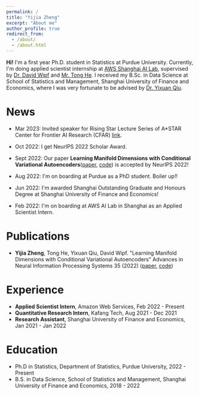 ```yaml
---
permalink: /
title: "Yijia Zheng"
excerpt: "About me"
author_profile: true
redirect_from: 
  - /about/
  - /about.html
---
```


**Hi!** I'm a first year Ph.D. student in Statistics at Purdue University. Currently, I'm doing applied scientist internship at [AWS Shanghai AI Lab][4], supervised by [Dr. David Wipf][2] and [Mr. Tong He][3]. I received my B.Sc. in Data Science at School of Statistics and Management, Shanghai University of Finance and Economics, where I was very fortunate to be advised by [Dr. Yixuan Qiu][1].

# News

- Mar 2023: Invited speaker for Rising Star Lecture Series of A*STAR Center for Frontier AI Research (CFAR) [link](https://www.a-star.edu.sg/cfar/events/learning-manifold-dimensions-with-conditional-variational-autoencoders).

- Oct 2022: I get NeurIPS 2022 Scholar Award.

- Sept 2022: Our paper **Learning Manifold Dimensions with Conditional Variational Autoencoders**([paper](https://arxiv.org/pdf/2302.11756.pdf), [code](https://github.com/zhengyjzoe/manifold-dimensions-cvae)) is accepted by NeurIPS 2022!

- Aug 2022: I'm on boarding at Purdue as a PhD student. Boiler up!!

- Jun 2022: I'm awarded Shanghai Outstanding Graduate and Honours Degree at Shanghai University of Finance and Economics!

- Feb 2022: I'm on boarding at AWS AI Lab in Shanghai as an Applied Scientist Intern.


# Publications

- **Yijia Zheng**, Tong He, Yixuan Qiu, David Wipf. "Learning Manifold Dimensions with Conditional Variational Autoencoders" Advances in Neural Information Processing Systems 35 (2022) ([paper](https://arxiv.org/pdf/2302.11756.pdf), [code](https://github.com/zhengyjzoe/manifold-dimensions-cvae))


# Experience

- **Applied Scientist Intern**, Amazon Web Services, Feb 2022 - Present
- **Quantitative Research Intern**, Kafang Tech, Aug 2021 - Dec 2021
- **Research Assistant**, Shanghai University of Finance and Economics, Jan 2021 - Jan 2022

# Education

- Ph.D in Statistics, Department of Statistics, Purdue University, 2022 - Present
- B.S. in Data Science, School of Statistics and Management, Shanghai University of Finance and Economics, 2018 - 2022


[1]: https://statr.me/
[2]: http://www.davidwipf.com/
[3]: https://hetong007.github.io/
[4]: https://www.amazonaws.cn/en/ailab/